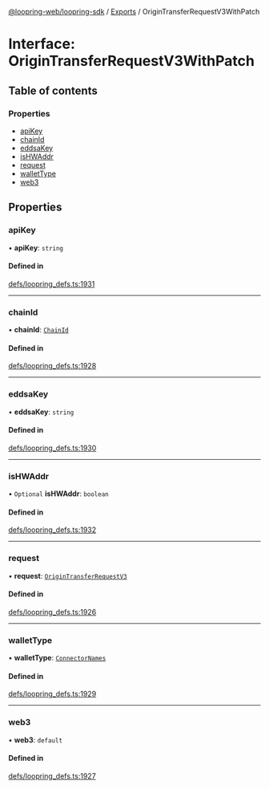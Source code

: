 [@loopring-web/loopring-sdk](../README.md) / [Exports](../modules.md) / OriginTransferRequestV3WithPatch

# Interface: OriginTransferRequestV3WithPatch

## Table of contents

### Properties

- [apiKey](OriginTransferRequestV3WithPatch.md#apikey)
- [chainId](OriginTransferRequestV3WithPatch.md#chainid)
- [eddsaKey](OriginTransferRequestV3WithPatch.md#eddsakey)
- [isHWAddr](OriginTransferRequestV3WithPatch.md#ishwaddr)
- [request](OriginTransferRequestV3WithPatch.md#request)
- [walletType](OriginTransferRequestV3WithPatch.md#wallettype)
- [web3](OriginTransferRequestV3WithPatch.md#web3)

## Properties

### apiKey

• **apiKey**: `string`

#### Defined in

[defs/loopring_defs.ts:1931](https://github.com/Loopring/loopring_sdk/blob/300ee65/src/defs/loopring_defs.ts#L1931)

___

### chainId

• **chainId**: [`ChainId`](../enums/ChainId.md)

#### Defined in

[defs/loopring_defs.ts:1928](https://github.com/Loopring/loopring_sdk/blob/300ee65/src/defs/loopring_defs.ts#L1928)

___

### eddsaKey

• **eddsaKey**: `string`

#### Defined in

[defs/loopring_defs.ts:1930](https://github.com/Loopring/loopring_sdk/blob/300ee65/src/defs/loopring_defs.ts#L1930)

___

### isHWAddr

• `Optional` **isHWAddr**: `boolean`

#### Defined in

[defs/loopring_defs.ts:1932](https://github.com/Loopring/loopring_sdk/blob/300ee65/src/defs/loopring_defs.ts#L1932)

___

### request

• **request**: [`OriginTransferRequestV3`](OriginTransferRequestV3.md)

#### Defined in

[defs/loopring_defs.ts:1926](https://github.com/Loopring/loopring_sdk/blob/300ee65/src/defs/loopring_defs.ts#L1926)

___

### walletType

• **walletType**: [`ConnectorNames`](../enums/ConnectorNames.md)

#### Defined in

[defs/loopring_defs.ts:1929](https://github.com/Loopring/loopring_sdk/blob/300ee65/src/defs/loopring_defs.ts#L1929)

___

### web3

• **web3**: `default`

#### Defined in

[defs/loopring_defs.ts:1927](https://github.com/Loopring/loopring_sdk/blob/300ee65/src/defs/loopring_defs.ts#L1927)
